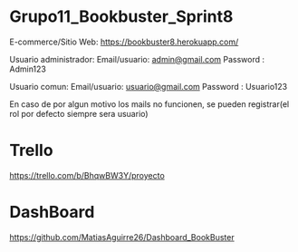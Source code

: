 # Grupo11_Bookbuster_Sprint8

E-commerce/Sitio Web: https://bookbuster8.herokuapp.com/

Usuario administrador: 
Email/usuario: admin@gmail.com
Password : Admin123

Usuario comun: 
Email/usuario: usuario@gmail.com
Password : Usuario123

En caso de por algun motivo los mails no funcionen, se pueden registrar(el rol por defecto siempre sera usuario)



# Trello
 https://trello.com/b/BhqwBW3Y/proyecto

# DashBoard 
https://github.com/MatiasAguirre26/Dashboard_BookBuster

